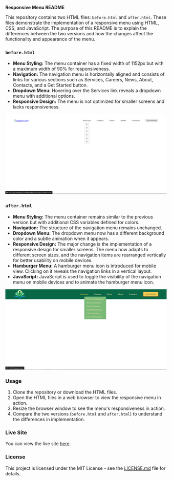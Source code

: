 **Responsive Menu README**

This repository contains two HTML files: `before.html` and `after.html`. These files demonstrate the implementation of a responsive menu using HTML, CSS, and JavaScript. The purpose of this README is to explain the differences between the two versions and how the changes affect the functionality and appearance of the menu.

### `before.html`

- **Menu Styling:** The menu container has a fixed width of 1152px but with a maximum width of 90% for responsiveness.
- **Navigation:** The navigation menu is horizontally aligned and consists of links for various sections such as Services, Careers, News, About, Contacts, and a Get Started button.
- **Dropdown Menu:** Hovering over the Services link reveals a dropdown menu with additional options.
- **Responsive Design:** The menu is not optimized for smaller screens and lacks responsiveness.

![Before Image](./Screenshots/before.png)

### `after.html`

- **Menu Styling:** The menu container remains similar to the previous version but with additional CSS variables defined for colors.
- **Navigation:** The structure of the navigation menu remains unchanged.
- **Dropdown Menu:** The dropdown menu now has a different background color and a subtle animation when it appears.
- **Responsive Design:** The major change is the implementation of a responsive design for smaller screens. The menu now adapts to different screen sizes, and the navigation items are rearranged vertically for better usability on mobile devices.
- **Hamburger Menu:** A hamburger menu icon is introduced for mobile view. Clicking on it reveals the navigation links in a vertical layout.
- **JavaScript:** JavaScript is used to toggle the visibility of the navigation menu on mobile devices and to animate the hamburger menu icon.

![alt text](./Screenshots/after.png)

### Usage

1. Clone the repository or download the HTML files.
2. Open the HTML files in a web browser to view the responsive menu in action.
3. Resize the browser window to see the menu's responsiveness in action.
4. Compare the two versions (`before.html` and `after.html`) to understand the differences in implementation.

### Live Site

You can view the live site [here](https://saadaan-hassan.github.io/ResponsiveHeader/).

### License

This project is licensed under the MIT License - see the [LICENSE.md](LICENSE.md) file for details.
